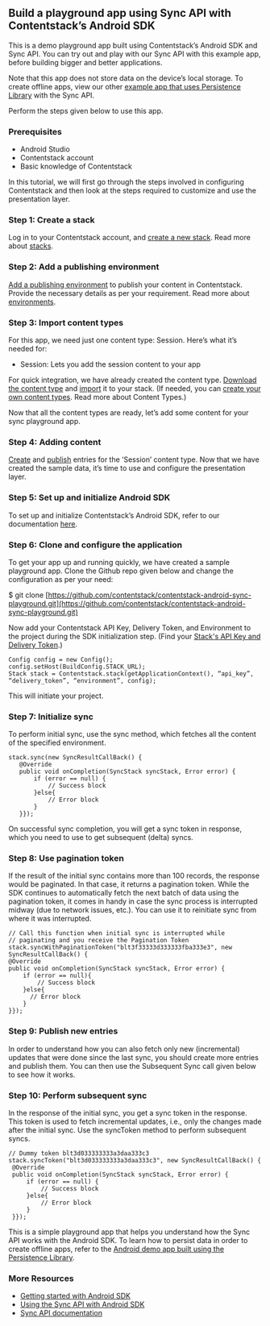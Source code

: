 ## Build a playground app using Sync API with Contentstack’s Android SDK

This is a demo playground app built using Contentstack’s Android SDK and Sync API. You can try out and play with our Sync API with this example app, before building bigger and better applications. 

Note that this app does not store data on the device’s local storage. To create offline apps, view our other [example app that uses Persistence Library](https://github.com/contentstack/contentstack-android-persistence-example.git) with the Sync API. 

Perform the steps given below to use this app.

### Prerequisites
* Android Studio 
* Contentstack account
* Basic knowledge of Contentstack

In this tutorial, we will first go through the steps involved in configuring Contentstack and then look at the steps required to customize and use the presentation layer.

### Step 1: Create a stack
Log in to your Contentstack account, and [create a new stack](https://www.contentstack.com/docs/guide/stack#create-a-new-stack). Read more about [stacks](https://www.contentstack.com/docs/guide/stack).

### Step 2: Add a publishing environment
[Add a publishing environment](https://www.contentstack.com/docs/guide/environments#add-an-environment
) to publish your content in Contentstack. Provide the necessary details as per your requirement. Read more about [environments](https://www.contentstack.com/docs/guide/environments).

### Step 3: Import content types
For this app, we need just one content type: Session. Here’s what it’s needed for:
* Session: Lets you add the session content to your app

For quick integration, we have already created the content type. [Download the content type](https://drive.google.com/open?id=1jnpNIHRb4kNcP3r0I2QMatGzPwNXxpzS
) and [import](https://www.contentstack.com/docs/guide/content-types#importing-a-content-type) it to your stack. (If needed, you can [create your own content types](https://www.contentstack.com/docs/guide/content-types#creating-a-content-type). Read more about Content Types.)

Now that all the content types are ready, let’s add some content for your sync playground app.
### Step 4: Adding content
[Create](https://www.contentstack.com/docs/guide/content-management#add-a-new-entry) and [publish](https://www.contentstack.com/docs/guide/content-management#publish-an-entry) entries for the ‘Session’ content type.
Now that we have created the sample data, it’s time to use and configure the presentation layer.

### Step 5: Set up and initialize Android SDK
To set up and initialize Contentstack’s Android SDK, refer to our documentation [here](https://www.contentstack.com/docs/platforms/android#getting-started).

### Step 6: Clone and configure the application
To get your app up and running quickly, we have created a sample playground app. Clone the Github repo given below and change the configuration as per your need:

$ git clone [https://github.com/contentstack/contentstack-android-sync-playground.git](https://github.com/contentstack/contentstack-android-sync-playground.git)

Now add your Contentstack API Key, Delivery Token, and Environment to the project during the SDK initialization step. (Find your [Stack's API Key and Delivery Token](https://www.contentstack.com/docs/apis/content-delivery-api/#authentication).)

```
Config config = new Config();
config.setHost(BuildConfig.STACK_URL);
Stack stack = Contentstack.stack(getApplicationContext(), “api_key”, “delivery_token”, “environment”, config); 
```

This will initiate your project.

### Step 7: Initialize sync
To perform initial sync, use the sync method, which fetches all the content of the specified environment. 

```
stack.sync(new SyncResultCallBack() {
   @Override
   public void onCompletion(SyncStack syncStack, Error error) {
       if (error == null) {
           // Success block
       }else{
           // Error block
       }
   }}); 
   ```
   On successful sync completion, you will get a sync token in response, which you need to use to get subsequent (delta) syncs.
   
   ### Step 8: Use pagination token
   If the result of the initial sync contains more than 100 records, the response would be paginated. In that case, it returns a pagination token. While the SDK continues to automatically fetch the next batch of data using the pagination token, it comes in handy in case the sync process is interrupted midway (due to network issues, etc.). You can use it to reinitiate sync from where it was interrupted.
   
   ```
   // Call this function when initial sync is interrupted while 
   // paginating and you receive the Pagination Token
   stack.syncWithPaginationToken("blt3f33333d333333fba333e3", new SyncResultCallBack() {
   @Override
   public void onCompletion(SyncStack syncStack, Error error) {
       if (error == null){
           // Success block
       }else{
         // Error block
       }
   }});
   ```
   
   ### Step 9: Publish new entries
   In order to understand how you can also fetch only new (incremental) updates that were done since the last sync, you should create more entries and publish them. You can then use the Subsequent Sync call given below to see how it works.
   
   ### Step 10: Perform subsequent sync
   In the response of the initial sync, you get a sync token in the response. This token is used to fetch incremental updates, i.e., only the changes made after the initial sync. Use the syncToken method to perform subsequent syncs. 
   ```
   // Dummy token blt3d033333333a3daa333c3
   stack.syncToken("blt3d033333333a3daa333c3", new SyncResultCallBack() {
    @Override
    public void onCompletion(SyncStack syncStack, Error error) {
        if (error == null) {
            // Success block
        }else{
            // Error block
        }
    }});
```

This is a simple playground app that helps you understand how the Sync API works with the Android SDK. To learn how to persist data in order to create offline apps, refer to the [Android demo app built using the Persistence Library](https://github.com/contentstack/contentstack-android-persistence-example
).

### More Resources
* [Getting started with Android SDK](https://www.contentstack.com/docs/platforms/android)
* [Using the Sync API with Android SDK](https://www.contentstack.com/docs/guide/synchronization/using-the-sync-api-with-android-sdk)
* [Sync API documentation](https://www.contentstack.com/docs/apis/content-delivery-api/#synchronization) 



